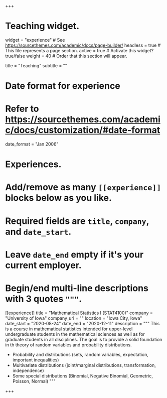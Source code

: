 +++
# Teaching widget.
widget = "experience"  # See https://sourcethemes.com/academic/docs/page-builder/
headless = true  # This file represents a page section.
active = true  # Activate this widget? true/false
weight = 40  # Order that this section will appear.

title = "Teaching"
subtitle = ""

# Date format for experience
#   Refer to https://sourcethemes.com/academic/docs/customization/#date-format
date_format = "Jan 2006"

# Experiences.
#   Add/remove as many `[[experience]]` blocks below as you like.
#   Required fields are `title`, `company`, and `date_start`.
#   Leave `date_end` empty if it's your current employer.
#   Begin/end multi-line descriptions with 3 quotes `"""`.


[[experience]]
  title = "Mathematical Statistics I (STAT4100)"
  company = "University of Iowa"
  company_url = ""
  location = "Iowa City, Iowa"
  date_start = "2020-08-24"
  date_end = "2020-12-11"
  description = """
  This is a course in mathematical statistics intended for upper-level undergraduate students
  in the mathematical sciences as well as for graduate students in all disciplines. The goal is
  to provide a solid foundation in th theory of random variables and probability distributions.
  
  * Probability and distributions (sets, random variables, expectation, important inequalities)
  * Multivariate distributions (joint/marginal distributions, transformation, independence)
  * Some special distributions (Binomial, Negative Binomial, Geometric, Poisson, Normal)
  """

+++
